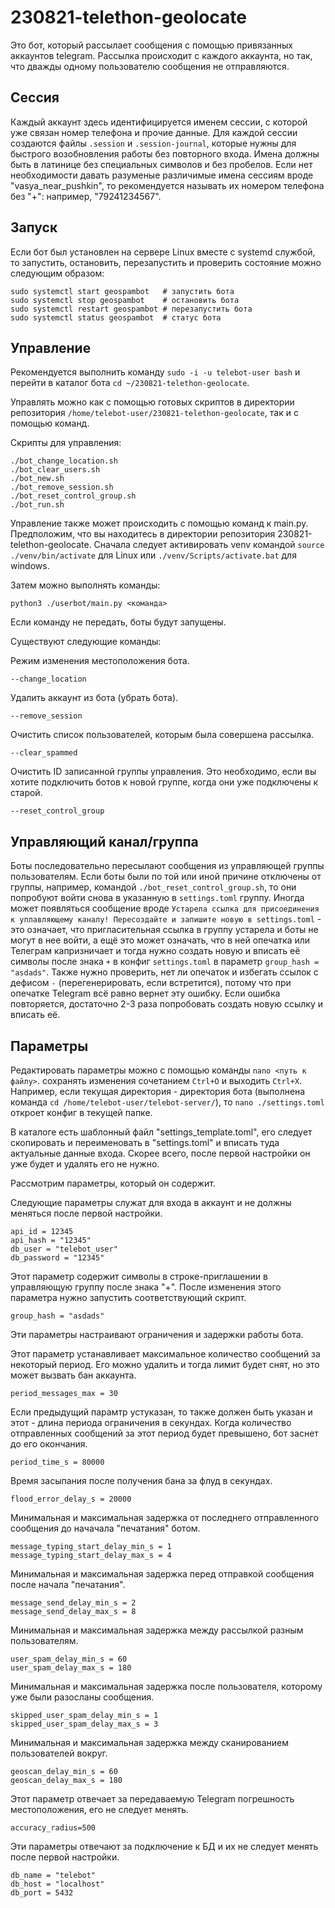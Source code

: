 # 230821-telethon-geolocate

Это бот, который рассылает сообщения с помощью привязанных аккаунтов telegram.
Рассылка происходит с каждого аккаунта, но так, что дважды одному пользователю сообщения не отправляются.

## Сессия

Каждый аккаунт здесь идентифицируется именем сессии, с которой уже связан номер телефона и прочие данные.
Для каждой сессии создаются файлы ```.session``` и ```.session-journal```, которые нужны для быстрого возобновления работы без повторного входа.
Имена должны быть в латинице без специальных символов и без пробелов.
Если нет необходимости давать разуменые различимые имена сессиям вроде "vasya_near_pushkin",
то рекомендуется называть их номером телефона без "+": например, "79241234567".

## Запуск

Если бот был установлен на сервере Linux вместе с systemd службой, то запустить, остановить, перезапустить и проверить состояние можно следующим образом:

```
sudo systemctl start geospambot   # запустить бота
sudo systemctl stop geospambot    # остановить бота
sudo systemctl restart geospambot # перезапустить бота
sudo systemctl status geospambot  # статус бота
```

## Управление

Рекомендуется выполнить команду ```sudo -i -u telebot-user bash``` и перейти в каталог бота ```cd ~/230821-telethon-geolocate```.

Управлять можно как с помощью готовых скриптов в директории репозитория ```/home/telebot-user/230821-telethon-geolocate```, так и с помощью команд.

Скрипты для управления:
```
./bot_change_location.sh
./bot_clear_users.sh
./bot_new.sh
./bot_remove_session.sh
./bot_reset_control_group.sh
./bot_run.sh
```

Управление также может происходить с помощью команд к main.py.
Предположим, что вы находитесь в директории репозитория 230821-telethon-geolocate.
Сначала следует активировать venv командой 
```source ./venv/bin/activate``` для Linux или ```./venv/Scripts/activate.bat``` для windows.

Затем можно выполнять команды:
```
python3 ./userbot/main.py <команда>
```
Если команду не передать, боты будут запущены.

Существуют следующие команды:

Режим изменения местоположения бота.
```
--change_location
```

Удалить аккаунт из бота (убрать бота).
```
--remove_session
```

Очистить список пользователей, которым была совершена рассылка.
```
--clear_spammed
```

Очистить ID записанной группы управления. Это необходимо, если вы хотите подключить ботов к новой группе, когда они уже подключены к старой.
```
--reset_control_group
```

## Управляющий канал/группа

Боты последовательно пересылают сообщения из управляющей группы пользователям. Если боты были по той или иной причине отключены от группы,
например, командой ```./bot_reset_control_group.sh```, то они попробуют войти снова в указанную в ```settings.toml``` группу.
Иногда может появляться сообщение вроде ```Устарела ссылка для присоединения к уплавляющему каналу! Пересоздайте и запишите новую в settings.toml``` - это означает, что пригласительная ссылка в группу устарела и боты не могут в нее войти, а ещё это может означать, что в ней опечатка или Телеграм капризничает и тогда нужно создать новую и вписать её символы после знака ```+``` в конфиг ```settings.toml``` в параметр ```group_hash = "asdads"```. Также нужно проверить, нет ли опечаток и избегать ссылок с дефисом ```-``` (перегенерировать, если встретится), потому что при опечатке Telegram всё равно вернет эту ошибку. Если ошибка повторяется, достаточно 2-3 раза попробовать создать новую ссылку и вписать её.


## Параметры

Редактировать параметры можно с помощью команды ```nano <путь к файлу>```. сохранять изменения сочетанием ```Ctrl+O``` и выходить ```Ctrl+X```. Например, если текущая директория - директория бота (выполнена команда ```cd /home/telebot-user/telebot-server/```),
то ```nano ./settings.toml``` откроет конфиг в текущей папке.

В каталоге есть шаблонный файл "settings_template.toml", его следует скопировать и переименовать в "settings.toml" и вписать туда актуальные данные входа. Скорее всего, после первой настройки он уже будет и удалять его не нужно.

Рассмотрим параметры, который он содержит.

Следующие параметры служат для входа в аккаунт и не должны меняться после первой настройки.
```
api_id = 12345
api_hash = "12345"
db_user = "telebot_user"
db_password = "12345"
```

Этот параметр содержит символы в строке-приглашении в управляющую группу после знака "+".
После изменения этого параметра нужно запустить соответствующий скрипт.
```
group_hash = "asdads"
```

Эти параметры настраивают ограничения и задержки работы бота.

Этот параметр устанавливает максимальное количество сообщений за некоторый период. Его можно удалить и тогда лимит будет снят, но это может вызвать бан аккаунта.
```
period_messages_max = 30
```

Если предыдущий парамтр устуказан, то также должен быть указан и этот - длина периода ограничения в секундах.
Когда количество отправленных сообщений за этот период будет превышено, бот заснет до его окончания.
```
period_time_s = 80000
```

Время засыпания после получения бана за флуд в секундах.
```
flood_error_delay_s = 20000
```

Минимальная и максимальная задержка от последнего отправленного сообщения до начачала "печатания" ботом.
```
message_typing_start_delay_min_s = 1
message_typing_start_delay_max_s = 4
```

Минимальная и максимальная задержка перед отправкой сообщения после начала "печатания".
```
message_send_delay_min_s = 2
message_send_delay_max_s = 8
```

Минимальная и максимальная задержка между рассылкой разным пользователям.
```
user_spam_delay_min_s = 60
user_spam_delay_max_s = 180
```

Минимальная и максимальная задержка после пользователя, которому уже были разосланы сообщения.
```
skipped_user_spam_delay_min_s = 1
skipped_user_spam_delay_max_s = 3
```

Минимальная и максимальная задержка между сканированием пользователей вокруг.
```
geoscan_delay_min_s = 60
geoscan_delay_max_s = 180
```

Этот параметр отвечает за передаваемую Telegram погрешность местоположения, его не следует менять.
```
accuracy_radius=500
```

Эти параметры отвечают за подключение к БД и их не следует менять после первой настройки.
```
db_name = "telebot"
db_host = "localhost"
db_port = 5432
```

